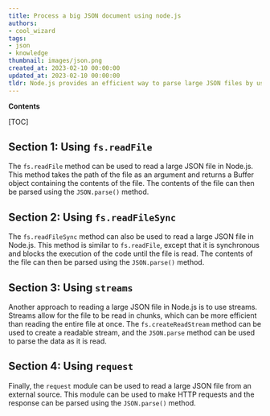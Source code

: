 ```yaml
---
title: Process a big JSON document using node.js
authors:
- cool_wizard
tags:
- json
- knowledge
thumbnail: images/json.png
created_at: 2023-02-10 00:00:00
updated_at: 2023-02-10 00:00:00
tldr: Node.js provides an efficient way to parse large JSON files by using the JSON.parse() method.
---
```


**Contents**

[TOC]

## Section 1: Using `fs.readFile`

The `fs.readFile` method can be used to read a large JSON file in Node.js. This method takes the path of the file as an argument and returns a Buffer object containing the contents of the file. The contents of the file can then be parsed using the `JSON.parse()` method.

## Section 2: Using `fs.readFileSync`

The `fs.readFileSync` method can also be used to read a large JSON file in Node.js. This method is similar to `fs.readFile`, except that it is synchronous and blocks the execution of the code until the file is read. The contents of the file can then be parsed using the `JSON.parse()` method.

## Section 3: Using `streams`

Another approach to reading a large JSON file in Node.js is to use streams. Streams allow for the file to be read in chunks, which can be more efficient than reading the entire file at once. The `fs.createReadStream` method can be used to create a readable stream, and the `JSON.parse` method can be used to parse the data as it is read.

## Section 4: Using `request`

Finally, the `request` module can be used to read a large JSON file from an external source. This module can be used to make HTTP requests and the response can be parsed using the `JSON.parse()` method.
